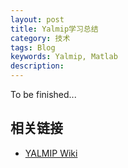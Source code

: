 ```yaml
---
layout: post
title: Yalmip学习总结
category: 技术
tags: Blog
keywords: Yalmip, Matlab
description: 
---
```


To be finished...













## 相关链接
- [YALMIP Wiki](http://users.isy.liu.se/johanl/yalmip/pmwiki.php)
